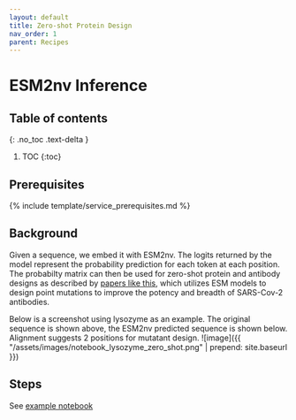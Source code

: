 ```yaml
---
layout: default
title: Zero-shot Protein Design
nav_order: 1
parent: Recipes
---
```

# ESM2nv Inference

## Table of contents
{: .no_toc .text-delta }

1. TOC
{:toc}


## Prerequisites
{% include template/service_prerequisites.md %}

## Background
Given a sequence, we embed it with ESM2nv. The logits returned by the model represent the probability prediction for each token at each position. The probabilty matrix can then be used for zero-shot protein and antibody designs as described by [papers like this](https://www.nature.com/articles/s41587-023-01763-2), which utilizes ESM models to design point mutations to improve the potency and breadth of SARS-Cov-2 antibodies. 

Below is a screenshot using lysozyme as an example. The original sequence is shown above, the ESM2nv predicted sequence is shown below. Alignment suggests 2 positions for mutatant design. 
![image]({{ "/assets/images/notebook_lysozyme_zero_shot.png" | prepend: site.baseurl }})

## Steps
See [example notebook](https://github.com/xinyu-dev/bionemo-demo/blob/main/notebooks/zero_shot_protein_design.ipynb)